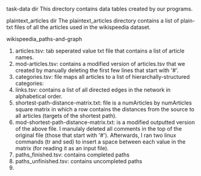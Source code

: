
task-data dir
This directory contains data tables created by our programs.  

plaintext_articles dir
The plaintext_articles directory contains a list of plain-txt files of all the articles used in the wikispeedia dataset.  

wikispeedia_paths-and-graph
1. articles.tsv: tab seperated value txt file that contains a list of article names.  
2. mod-articles.tsv: contains a modified version of articles.tsv that we created by manually deleting the first few lines that start with '#'. 
3. categories.tsv: file maps all articles to a list of hierarchally-structured categories:
4. links.tsv: contains a list of all directed edges in the network in alphabetical order.  
5. shortest-path-distance-matrix.txt: file is a numArticles by numArticles square matrix in which a row contains the distances from the source to all articles (targets of the shortest path).
6. mod-shortest-path-distance-matrix.txt: is a modified outputted version of the above file.  I manulaly deleted all comments in the top of the original file (those that start with '#').  Afterwards, I ran two linux commands (tr and sed) to insert a space between each value in the matrix (for reading it as an input file). 
7. paths_finished.tsv:   contains completed paths
8. paths_unfinished.tsv: contains uncompleted paths
9. 